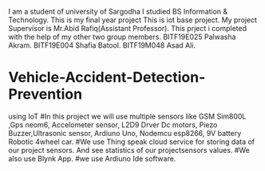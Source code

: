 I am a student of university of Sargodha 
I studied BS Information & Technology.
This is my final year project 
This is iot base project.
My project Supervisor is Mr.Abid Rafiq(Assistant Professor).
This prject i completed with the help of my other two group members.
BITF19E025 Palwasha Akram.
BITF19E004 Shafia Batool.
BITF19M048 Asad Ali.


# Vehicle-Accident-Detection-Prevention
using IoT
#In this project we will use multiple sensors like
GSM Sim800L ,Gps neom6, Accelometer sensor, L2D9 Drver
Dc motors, Piezo Buzzer,Ultrasonic sensor, Ardiuno Uno, Nodemcu esp8266,
9V battery Robotic 4wheel car.
#We use Thing speak cloud service for storing data of our project sensors. And see statistics of our projectsensors values.
#We also use Blynk App.
#we use Ardiuno Ide software.
